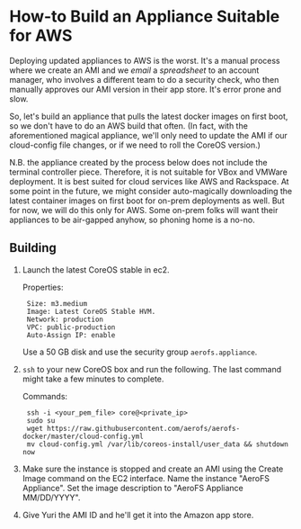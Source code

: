 # How-to Build an Appliance Suitable for AWS

Deploying updated appliances to AWS is the worst. It's a manual process where
we create an AMI and we _email_ a _spreadsheet_ to an account manager, who
involves a different team to do a security check, who then manually approves
our AMI version in their app store. It's error prone and slow.

So, let's build an appliance that pulls the latest docker images on first boot,
so we don't have to do an AWS build that often. (In fact, with the
aforementioned magical appliance, we'll only need to update the AMI if our
cloud-config file changes, or if we need to roll the CoreOS version.)

N.B. the appliance created by the process below does not include the terminal
controller piece. Therefore, it is not suitable for VBox and VMWare deployment.
It is best suited for cloud services like AWS and Rackspace. At some point in
the future, we might consider auto-magically downloading the latest container
images on first boot for on-prem deployments as well. But for now, we will do
this only for AWS. Some on-prem folks will want their appliances to be
air-gapped anyhow, so phoning home is a no-no.

## Building

1. Launch the latest CoreOS stable in ec2.

   Properties:

        Size: m3.medium
        Image: Latest CoreOS Stable HVM.
        Network: production
        VPC: public-production
        Auto-Assign IP: enable

   Use a 50 GB disk and use the security group `aerofs.appliance`.

2. `ssh` to your new CoreOS box and run the following. The last command might
   take a few minutes to complete.

   Commands:

        ssh -i <your_pem_file> core@<private_ip>
        sudo su
        wget https://raw.githubusercontent.com/aerofs/aerofs-docker/master/cloud-config.yml
        mv cloud-config.yml /var/lib/coreos-install/user_data && shutdown now

3. Make sure the instance is stopped and create an AMI using the Create Image command on the
   EC2 interface. Name the instance "AeroFS Appliance". Set the image description to "AeroFS
   Appliance MM/DD/YYYY".

4. Give Yuri the AMI ID and he'll get it into the Amazon app store.
